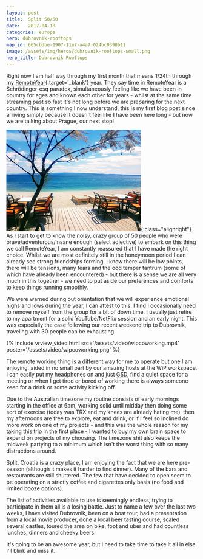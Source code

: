 ```yaml
---
layout: post
title:  Split 50/50
date:   2017-04-18
categories: europe
hero: dubrovnik-rooftops
map_id: 665cbdbe-1907-11e7-a4a7-024bc0398b11
image: /assets/img/heros/dubrovnik-rooftops-small.png
hero_title: Dubrovnik Rooftops
---
```


Right now I am half way through my first month that means 1/24th through my [RemoteYear](http://remoteyear.com/){:target='\_blank'} year. They say time in RemoteYear is a Schrödinger-esq paradox, simultaneously feeling like we have been in country for ages and known each other for years - whilst at the same time streaming past so fast it's not long before we are preparing for the next country. This is something I now understand, this is my first blog post since arriving simply because it doesn't feel like I have been here long - but now we are talking about Prague, our next stop!

![Not nearly as warm as it looks in this photo](/assets/img/posts/adriatic.png){:class="alignright"} As I start to get to know the noisy, crazy group of 50 people who were brave/adventurous/insane enough (select adjective) to embark on this thing we call RemoteYear, I am constantly reassured that I have made the right choice. Whilst we are most definitely still in the honeymoon period I can already see strong friendships forming. I know there will be low points, there will be tensions, many tears and the odd temper tantrum (some of which have already been encountered) - but there is a sense we are all very much in this together - we need to put aside our preferences and comforts to keep things running smoothly.

We were warned during out orientation that we will experience emotional highs and lows during the year, I can attest to this. I find I occasionally need to remove myself from the group for a bit of down time. I usually just retire to my apartment for a solid YouTube/NetFlix session and an early night. This was especially the case following our recent weekend trip to Dubrovnik, traveling with 30 people can be exhausting.

{% include vrview_video.html src='/assets/video/wipcoworking.mp4' poster='/assets/video/wipcoworking.png' %}

The remote working thing is a different way for me to operate but one I am enjoying, aided in no small part by our amazing hosts at the WiP workspace. I can easily put my headphones on and just [GSD](https://encrypted.google.com/search?hl=en&q=get%20shit%20done), find a quiet space for a meeting or when I get tired or bored of working there is always someone keen for a drink or some activity kicking off.

Due to the Australian timezone my routine consists of early mornings starting in the office at 6am, working solid until midday then doing some sort of exercise (today was TRX and my knees are already hating me), then my afternoons are free to explore, eat and drink, or if I feel so inclined do more work on one of my projects - and this was the whole reason for my taking this trip in the first place - I wanted to buy my own brain space to expend on projects of my choosing. The timezone shit also keeps the midweek partying to a minimum which isn't the worst thing with so many distractions around.

Split, Croatia is a crazy place, I am enjoying the fact that we are here pre-season (although it makes it harder to find dinner). Many of the bars and restaurants are still shuttered. The few that have decided to open seem to be operating on a strictly coffee and cigarettes only basis (no food and limited booze options).

The list of activities available to use is seemingly endless, trying to participate in them all is a losing battle. Just to name a few over the last two weeks, I have visited Dubrovnik, been on a boat tour, had a presentation from a local movie producer, done a local beer tasting course, scaled several castles, toured the area on bike, foot and uber and had countless lunches, dinners and cheeky beers.

It's going to be an awesome year, but I need to take time to take it all in else I'll blink and miss it.
